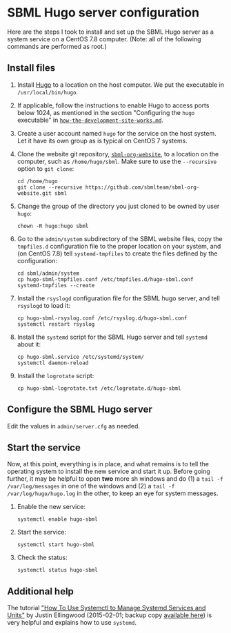 SBML Hugo server configuration
==============================

Here are the steps I took to install and set up the SBML Hugo server as a system service on a CentOS 7.8 computer.  (Note: all of the following commands are performed as root.)

Install files
-------------

1. Install [Hugo](https://github.com/gohugoio/hugo/releases) to a location on the host computer.  We put the executable in `/usr/local/bin/hugo`.

2. If applicable, follow the instructions to enable Hugo to access ports below 1024, as mentioned in the section "Configuring the `hugo` executable" in [`how-the-development-site-works.md`](how-the-development-site-works.md).

3. Create a user account named `hugo` for the service on the host system.  Let it have its own group as is typical on CentOS 7 systems.

4. Clone the website git repository, [`sbml-org-website`](https://github.com/sbmlteam/sbml-org-website), to a location on the computer, such as `/home/hugo/sbml`.  Make sure to use the `--recursive` option to `git clone`:

    ```shell
    cd /home/hugo
    git clone --recursive https://github.com/sbmlteam/sbml-org-website.git sbml
    ```

5. Change the group of the directory you just cloned to be owned by user `hugo`:

    ```shell
    chown -R hugo:hugo sbml
    ```

6. Go to the `admin/system` subdirectory of the SBML website files, copy the `tmpfiles.d` configuration file to the proper location on your system, and (on CentOS 7.8) tell `systemd-tmpfiles` to create the files defined by the configuration:

    ```shell
    cd sbml/admin/system
    cp hugo-sbml-tmpfiles.conf /etc/tmpfiles.d/hugo-sbml.conf
    systemd-tmpfiles --create
    ```

7. Install the `rsyslogd` configuration file for the SBML hugo server, and tell `rsyslogd` to load it:

    ```shell
    cp hugo-sbml-rsyslog.conf /etc/rsyslog.d/hugo-sbml.conf
    systemctl restart rsyslog
    ```

8. Install the `systemd` script for the SBML Hugo server and tell `systemd` about it:

    ```shell
    cp hugo-sbml.service /etc/systemd/system/
    systemctl daemon-reload
    ```

9. Install the `logrotate` script:

    ```shell
    cp hugo-sbml-logrotate.txt /etc/logrotate.d/hugo-sbml
    ```


Configure the SBML Hugo server
------------------------------

Edit the values in `admin/server.cfg` as needed.


Start the service
-----------------

Now, at this point, everything is in place, and what remains is to tell the operating system to install the new service and start it up.  Before going further, it may be helpful to open **two** more sh windows and do (1) a `tail -f /var/log/messages` in one of the windows and (2) a `tail -f /var/log/hugo/hugo.log` in the other, to keep an eye for system messages.

1. Enable the new service:

    ```shell
    systemctl enable hugo-sbml
    ```

2. Start the service:

    ```shell
    systemctl start hugo-sbml
    ```

3. Check the status:

    ```shell
    systemctl status hugo-sbml
    ```


Additional help
---------------

The tutorial ["How To Use Systemctl to Manage Systemd Services and Units"](https://www.digitalocean.com/community/tutorials/how-to-use-systemctl-to-manage-systemd-services-and-units) by Justin Ellingwood (2015-02-01; backup copy [available here](https://web.archive.org/web/20200817210556/https://www.digitalocean.com/community/tutorials/how-to-use-systemctl-to-manage-systemd-services-and-units)) is very helpful and explains how to use `systemd`.
